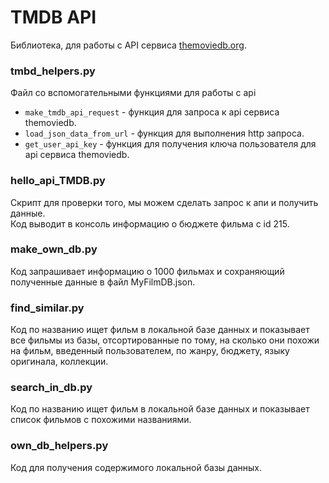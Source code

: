 # TMDB API
Библиотека, для работы с API сервиса [themoviedb.org](https://www.themoviedb.org/).

### tmbd_helpers.py
Файл со вспомогательными функциями для работы с api
* ```make_tmdb_api_request``` - функция для запроса к api сервиса themoviedb.
* ```load_json_data_from_url``` - функция для выполнения http запроса.
* ```get_user_api_key``` - функция для получения ключа пользователя для api сервиса themoviedb.

### hello_api_TMDB.py
Скрипт для проверки того, мы можем сделать запрос к апи и получить данные. <br>
Код выводит в консоль информацию о бюджете фильма с id 215.

### make_own_db.py
Код запрашивает информацию о 1000 фильмах и сохраняющий полученные данные в файл MyFilmDB.json.

### find_similar.py
Код по названию ищет фильм в локальной базе данных и показывает все фильмы из базы, отсортированные по тому, на сколько они похожи на фильм, введенный пользователем, по жанру, бюджету, языку оригинала, коллекции.

### search_in_db.py
Код по названию ищет фильм в локальной базе данных и показывает список фильмов с похожими названиями.

### own_db_helpers.py
Код для получения содержимого локальной базы данных.
